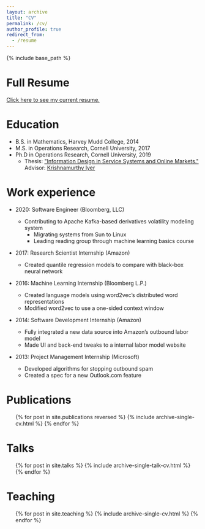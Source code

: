 ```yaml
---
layout: archive
title: "CV"
permalink: /cv/
author_profile: true
redirect_from:
  - /resume
---
```


{% include base_path %}

Full Resume
======
<a href="dlingenbrink.github.io/files/lingenbrink-resume.pdf" target="_blank">Click here to see my current resume.</a>

Education
======
* B.S. in Mathematics, Harvey Mudd College, 2014
* M.S. in Operations Research, Cornell University, 2017
* Ph.D in Operations Research, Cornell University, 2019
  * Thesis: ["Information Design in Service Systems and Online Markets."](https://ecommons.cornell.edu/handle/1813/67405)  Advisor: [Krishnamurthy Iyer](https://people.orie.cornell.edu/kriyer/) 

Work experience
======
* 2020: Software Engineer (Bloomberg, LLC)
  * Contributing to Apache Kafka-based derivatives volatility modeling system 
	* Migrating systems from Sun to Linux
	* Leading reading group through machine learning basics course

* 2017: Research Scientist Internship (Amazon)
  *  Created quantile regression models to compare with black-box neural network

* 2016: Machine Learning Internship (Bloomberg L.P.)
  *  Created language models using word2vec’s distributed word representations
  *  Modified word2vec to use a one-sided context window

* 2014: Software Development Internship (Amazon)
  *  Fully integrated a new data source into Amazon’s outbound labor model
  *  Made UI and back-end tweaks to a internal labor model website

* 2013: Project Management Internship (Microsoft)
  *  Developed algorithms for stopping outbound spam
  *  Created a spec for a new Outlook.com feature

Publications
======
  <ul>{% for post in site.publications reversed %}
    {% include archive-single-cv.html %}
  {% endfor %}</ul>

Talks
======
  <ul>{% for post in site.talks %}
    {% include archive-single-talk-cv.html %}
  {% endfor %}</ul>

Teaching
======
  <ul>{% for post in site.teaching %}
    {% include archive-single-cv.html %}
  {% endfor %}</ul>
